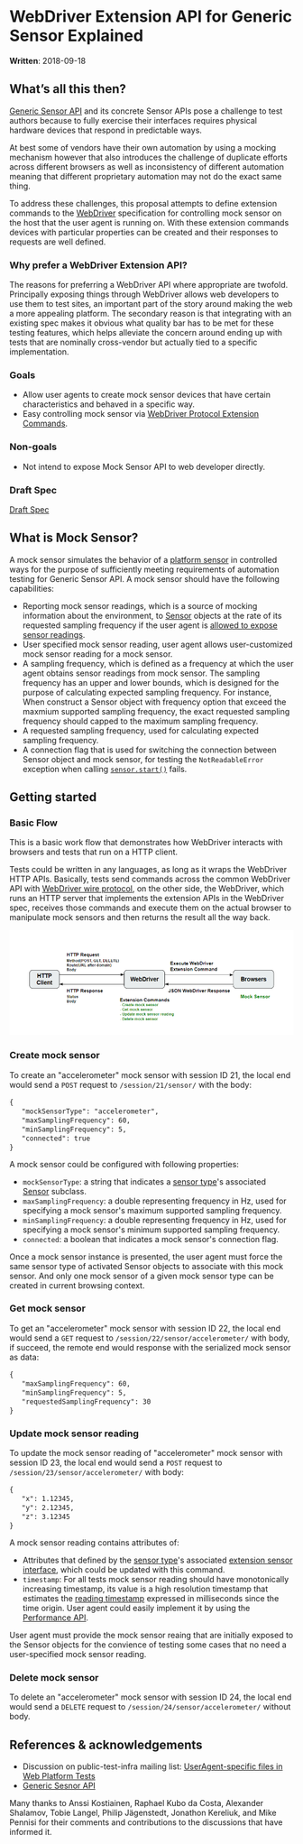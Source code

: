 # WebDriver Extension API for Generic Sensor Explained
**Written**: 2018-09-18

## What’s all this then?

[Generic Sensor API](https://w3c.github.io/sensors/) and its concrete Sensor APIs pose a challenge to test authors because to fully exercise their interfaces requires physical hardware devices that respond in predictable ways.

At best some of vendors have their own automation by using a mocking mechanism however that also introduces the challenge of duplicate efforts across different browsers as well as inconsistency of different automation meaning that different proprietary automation may not do the exact same thing.

To address these challenges, this proposal attempts to define extension commands to the [WebDriver](https://w3c.github.io/webdriver/) specification for controlling mock sensor on the host that the user agent is running on. With these extension commands devices with particular properties can be created and their responses to requests are well defined.

### Why prefer a WebDriver Extension API?
The reasons for preferring a WebDriver API where appropriate are twofold. Principally exposing things through WebDriver allows web developers to use them to test sites, an important part of the story 
around making the web a more appealing platform. The secondary reason is that integrating with an existing spec makes it obvious what quality bar has to be met for these testing features, which helps alleviate the concern around ending up with tests that are nominally cross-vendor but actually tied to a specific implementation.

### Goals

 - Allow user agents to create mock sensor devices that have certain characteristics and behaved in a specific way.
 - Easy controlling mock sensor via [WebDriver Protocol Extension Commands](https://w3c.github.io/webdriver/#protocol-extensions).

### Non-goals

 - Not intend to expose Mock Sensor API to web developer directly.

### Draft Spec

[Draft Spec](https://w3c.github.io/sensors/webdriver-extension)


## What is Mock Sensor?

A mock sensor simulates the behavior of a [platform sensor](https://w3c.github.io/sensors/#concept-platform-sensor) in controlled ways for the purpose of sufficiently meeting requirements of automation testing for Generic Sensor API. A mock sensor should have the following capabilities:
 - Reporting mock sensor readings, which is a source of mocking information about the environment, to [Sensor](https://w3c.github.io/sensors/#sensor) objects at the rate of its requested sampling frequency if the user agent is [allowed to expose sensor readings](https://w3c.github.io/sensors/#can-expose-sensor-readings). 
 - User specified mock sensor reading, user agent allows user-customized mock sensor reading for a mock sensor.
 - A sampling frequency, which is defined as a frequency at which the user agent obtains sensor readings from mock sensor. The sampling frequency has an upper and lower bounds, which is designed for the purpose of calculating expected sampling frequency. For instance, When construct a Sensor object with frequency option that exceed the maxmium supported sampling frequency, the exact requested sampling frequency should capped to the maximum sampling frequency.
 - A requested sampling frequency, used for calculating expected sampling frequency.
 - A connection flag that is used for switching the connection between Sensor object and mock sensor, for testing the `NotReadableError` exception when calling [`sensor.start()`](https://w3c.github.io/sensors/#sensor-start) fails.

## Getting started

### Basic Flow

This is a basic work flow that demonstrates how WebDriver interacts with browsers and tests that run on a HTTP client.

Tests could be written in any languages, as long as it wraps the WebDriver HTTP APIs. Basically, tests send commands across the common WebDriver API with [WebDriver wire protocol](https://w3c.github.io/webdriver/#protocol), on the other side, the WebDriver, which runs an HTTP server that implements the extension APIs in the WebDriver spec, receives those commands and execute them on the actual browser to manipulate mock sensors and then returns the result all the way back.

![WebDriver Extension Command Flow Diagram](./images/flow_diagram.png)

### Create mock sensor

 To create an "accelerometer" mock sensor with session ID 21, the local end would send a `POST` request to `/session/21/sensor/` with the body:
 ```
{
    "mockSensorType": "accelerometer",
    "maxSamplingFrequency": 60,
    "minSamplingFrequency": 5,
    "connected": true
}
 ```
A mock sensor could be configured with following properties:
- `mockSensorType`: a string that indicates a [sensor type](https://w3c.github.io/sensors/#sensor-type)'s associated [Sensor](https://w3c.github.io/sensors/#sensor) subclass.
- `maxSamplingFrequency`: a double representing frequency in Hz, used for specifying a mock sensor's maximum supported sampling frequency.
- `minSamplingFrequency`: a double representing frequency in Hz, used for specifying a mock sensor's minimum supported sampling frequency.
- `connected`: a boolean that indicates a mock sensor's connection flag.

Once a mock sensor instance is presented, the user agent must force the same sensor type of activated Sensor objects to associate with this mock sensor. And only one mock sensor of a given mock sensor type can be created in current browsing context.
 
### Get mock sensor

To get an "accelerometer" mock sensor with session ID 22, the local end would send a `GET` request to `/session/22/sensor/accelerometer/` with body, if succeed, the remote end would response with the serialized mock sensor as data:
 ```
{
    "maxSamplingFrequency": 60,
    "minSamplingFrequency": 5,
    "requestedSamplingFrequency": 30
}
 ```

### Update mock sensor reading

To update the mock sensor reading of "accelerometer" mock sensor with session ID 23, the local end would send a `POST` request to `/session/23/sensor/accelerometer/` with body:
 ```
{
    "x": 1.12345,
    "y": 2.12345,
    "z": 3.12345
}
 ```

A mock sensor reading contains attributes of:
  - Attributes that defined by the [sensor type](https://w3c.github.io/sensors/#sensor-type)'s associated [extension sensor interface](https://w3c.github.io/sensors/#extension-sensor-interface), which could be updated with this command.
  - `timestamp`: For all tests mock sensor reading should have monotonically increasing timestamp, its value is a high resolution timestamp that estimates the [reading timestamp](https://w3c.github.io/sensors/#reading-timestamp) expressed in milliseconds since the time origin. User agent could easily implement it by using the [Performance API](https://www.w3.org/TR/hr-time-2/#sec-performance).

User agent must provide the mock sensor reaing that are initially exposed to the Sensor objects for the convience of testing some cases that no need a user-specified mock sensor reading.

### Delete mock sensor

To delete an "accelerometer" mock sensor with session ID 24, the local end would send a `DELETE` request to `/session/24/sensor/accelerometer/` without body.

## References & acknowledgements

 - Discussion on public-test-infra mailing list: [UserAgent-specific files in Web Platform Tests](https://www.w3.org/Search/Mail/Public/search?keywords=&hdr-1-name=subject&hdr-1-query=%22UserAgent-specific+files+in+Web+Platform+Tests%22&index-grp=Public_FULL&index-type=g&type-index=)
 - [Generic Sesnor API](https://w3c.github.io/sensors/#sensor)
 

Many thanks to Anssi Kostiainen, Raphael Kubo da Costa, Alexander Shalamov, Tobie Langel, Philip Jägenstedt, Jonathon Kereliuk, and Mike Pennisi for their comments and contributions to the discussions that have informed it.
